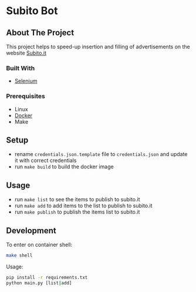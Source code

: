 # Subito Bot

## About The Project
This project helps to speed-up insertion and filling of advertisements on the website [Subito.it](https://www.subito.it/)

### Built With
* [Selenium](https://www.selenium.dev/)

### Prerequisites
* Linux
* [Docker](https://www.docker.com/)
* Make

## Setup
* rename `credentials.json.template` file to `credentials.json` and update it with correct credentials
* run `make build` to build the docker image

## Usage
* run `make list` to see the items to publish to subito.it
* run `make add` to add items to the list to publish to subito.it
* run `make publish` to publish the items list to subito.it 

## Development

To enter on container shell:

```sh
make shell
```

Usage:

```sh
pip install -r requirements.txt
python main.py [list|add]
```